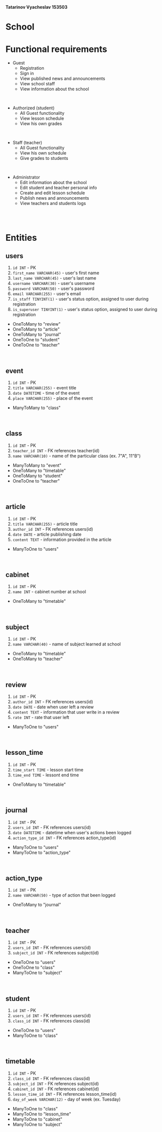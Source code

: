 **Tatarinov Vyacheslav 153503**
# School

# Functional requirements
* Guest
  * Registration
  * Sign in
  * View published news and announcements
  * View school staff
  * View information about the school

</br>

* Authorized (student)
  * All Guest functionality
  * View lesson schedule
  * View his own grades
    
</br>

* Staff (teacher)
  * All Guest functionality
  * View his own schedule
  * Give grades to students

</br>

* Administrator
  * Edit information about the school
  * Edit student and teacher personal info
  * Create and edit lesson schedule
  * Publish news and announcements
  * View teachers and students logs

</br>
</br>

# Entities
## users
1. `id INT` - PK
2. `first_name VARCHAR(45)` - user's first name
3. `last_name VARCHAR(45)` - user's last name
4. `username VARCHAR(30)` - user's username
5. `password VARCHAR(50)` - user's password
6. `email VARCHAR(255)` - user's email
7. `is_staff TINYINT(1)` - user's status option, assigned to user during registration
8. `is_superuser TINYINT(1)` - user's status option, assigned to user during registration

* OneToMany to "review"
* OneToMany to "article"
* OneToMany to "journal"
* OneToOne to "student"
* OneToOne to "teacher"
  </br>
  </br>
  </br>

  
## event
1. `id INT` - PK
2. `title VARCHAR(255)` - event title
3. `date DATETIME` - time of the event
4. `place VARCHAR(255)` - place of the event

* ManyToMany to "class"
  </br>
  </br>
  </br>


## class
1. `id INT` - PK
2. `teacher_id INT` - FK references teacher(id)
3. `name VARCHAR(10)` - name of the particular class (ex. 7"A", 11"B")

* ManyToMany to "event"
* OneToMany to "timetable"
* OneToMany to "student"
* OneToOne to "teacher"
  </br>
  </br>
  </br>

  
## article
1. `id INT` - PK
2. `title VARCHAR(255)` - article title
3. `author_id INT` - FK references users(id)
4. `date DATE` - article publishing date
5. `content TEXT` - information provided in the article

* ManyToOne to "users"
  </br>
  </br>
  </br>


## cabinet
1. `id INT` - PK
2. `name INT` - cabinet number at school

* OneToMany to "timetable"
  </br>
  </br>
  </br>


## subject
1. `id INT` - PK
2. `name VARCHAR(40)` - name of subject learned at school

* OneToMany to "timetable"
* OneToMany to "teacher"
  </br>
  </br>
  </br>


## review
1. `id INT` - PK
2. `author_id INT` - FK references users(id)
3. `date DATE` - date when user left a review
4. `content TEXT` - information that user write in a review
5. `rate INT` -  rate that user left

* ManyToOne to "users"
  </br>
  </br>
  </br>


## lesson_time
1. `id INT` - PK
2. `time_start TIME` - lesson start time
3. `time_end TIME` - lessont end time

* OneToMany to "timetable"
  </br>
  </br>
  </br>


## journal
1. `id INT` - PK
2. `users_id INT` - FK references users(id)
3. `date DATETIME` - datetime when user's actions been logged
4. `action_type_id INT` - FK references action_type(id)

* ManyToOne to "users"
* ManyToOne to "action_type"
  </br>
  </br>
  </br>


## action_type
1. `id INT` - PK
2. `name VARCHAR(50)` - type of action that been logged

* OneToMany to "journal"
  </br>
  </br>
  </br>


## teacher
1. `id INT` - PK
2. `users_id INT` - FK references users(id)
3. `subject_id INT` - FK references subject(id)

* OneToOne to "users"
* OneToOne to "class"
* ManyToOne to "subject"
  </br>
  </br>
  </br>


## student
1. `id INT` - PK
2. `users_id INT` - FK references users(id)
3. `class_id INT` - FK references class(id)

* OneToOne to "users"
* ManyToOne to "class"
  </br>
  </br>
  </br>


## timetable
1. `id INT` - PK
2. `class_id INT` - FK references class(id)
3. `subject_id INT` - FK references subject(id)
4. `cabinet_id INT` - FK references cabinet(id)
5. `lesson_time_id INT` - FK references lesson_time(id)
6. `day_of_week VARCHAR(12)` - day of week (ex. Tuesday)
* ManyToOne to "class"
* ManyToOne to "lesson_time"
* ManyToOne to "cabinet"
* ManyToOne to "subject"
  </br>
  </br>
  </br>   
